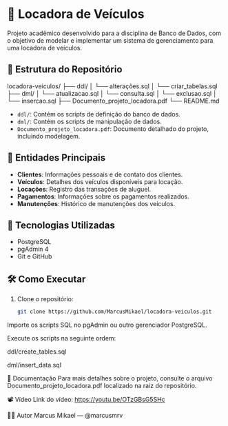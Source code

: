 # 🚗 Locadora de Veículos

Projeto acadêmico desenvolvido para a disciplina de Banco de Dados, com o objetivo de modelar e implementar um sistema de gerenciamento para uma locadora de veículos.

## 📁 Estrutura do Repositório

locadora-veiculos/
├── ddl/
│ └── alterações.sql
│ └── criar_tabelas.sql
├── dml/
│ └── atualizacao.sql
│ └── consulta.sql
│ └── exclusao.sql
│ └── insercao.sql
├── Documento_projeto_locadora.pdf
└── README.md

- `ddl/`: Contém os scripts de definição do banco de dados.
- `dml/`: Contém os scripts de manipulação de dados.
- `Documento_projeto_locadora.pdf`: Documento detalhado do projeto, incluindo modelagem.

## 🧱 Entidades Principais

- **Clientes**: Informações pessoais e de contato dos clientes.
- **Veículos**: Detalhes dos veículos disponíveis para locação.
- **Locações**: Registro das transações de aluguel.
- **Pagamentos**: Informações sobre os pagamentos realizados.
- **Manutenções**: Histórico de manutenções dos veículos.

## 💾 Tecnologias Utilizadas

- PostgreSQL
- pgAdmin 4
- Git e GitHub

## 🛠️ Como Executar

1. Clone o repositório:
   ```bash
   git clone https://github.com/MarcusMikael/locadora-veiculos.git
Importe os scripts SQL no pgAdmin ou outro gerenciador PostgreSQL.

Execute os scripts na seguinte ordem:

ddl/create_tables.sql

dml/insert_data.sql

📄 Documentação
Para mais detalhes sobre o projeto, consulte o arquivo Documento_projeto_locadora.pdf localizado na raiz do repositório.

📽️ Vídeo
Link do vídeo: https://youtu.be/OTzGBsG5SHc

👨‍💻 Autor
Marcus Mikael — @marcusmrv
